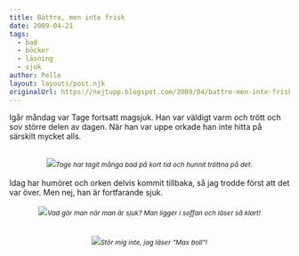 ```yaml
---
title: Bättre, men inte frisk
date: 2009-04-21
tags: 
  - bad
  - böcker
  - läsning
  - sjuk	
author: Pelle
layout: layouts/post.njk
originalUrl: https://nejtupp.blogspot.com/2009/04/battre-men-inte-frisk.html
---
```


Igår måndag var Tage fortsatt magsjuk. Han var väldigt varm och trött och sov större delen av dagen. När han var uppe orkade han inte hitta på särskilt mycket alls.<br><br><div style="text-align: center;"><img src="../../../../img/_MG_2279_1024pix.jpg"><span style="font-size:85%;"><span style="font-style: italic;">Tage har tagit många bad på kort tid och hunnit tröttna på det.</span></span><br></div><br>Idag har humöret och orken delvis kommit tillbaka, så jag trodde först att det var över. Men nej, han är fortfarande sjuk.<br><br><div style="text-align: center;"><img src="../../../../img/_MG_2293_1024pix.jpg"><span style="font-size:85%;"><span style="font-style: italic;">Vad gör man när man är sjuk? Man ligger i soffan och läser så klart!</span></span><br></div><br><br><div style="text-align: center;"><img src="../../../../img/_MG_2310_1024pix.jpg"><span style="font-size:85%;"><span style="font-style: italic;">Stör mig inte, jag läser "Max boll"!</span></span><br></div>
<!-- no comments on this post -->
